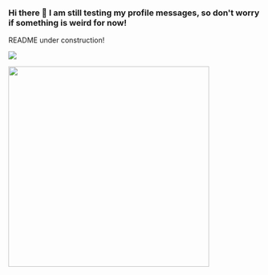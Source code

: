 ### Hi there 👋 I am still testing my profile messages, so don't worry if something is weird for now!

README under construction!

<a> <img src="https://i0.statig.com.br/bancodeimagens/5i/6x/4l/5i6x4ly396q2ioenmxznv4zd3.jpg" align="center"/> </a>

<a> <img src="https://github-readme-stats.vercel.app/api/top-langs/?username=MatheusCordeiroP&hide_progress=true" width="400" align="center"/> </a>

<!--
**MatheusCordeiroP/MatheusCordeiroP** is a ✨ _special_ ✨ repository because its `README.md` (this file) appears on your GitHub profile.

Add in the future:

<a> <img src="https://github-readme-stats.vercel.app/api?username=MatheusCordeiroP&show_icons=true&theme=darcula" width="400" align="center" /> </a>
-->

